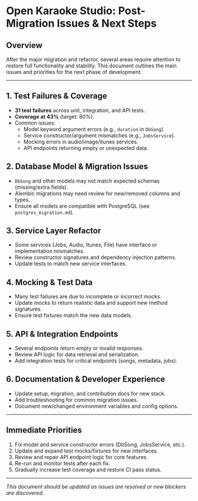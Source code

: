 # Open Karaoke Studio: Post-Migration Issues & Next Steps

## Overview

After the major migration and refactor, several areas require attention to restore full functionality and stability. This document outlines the main issues and priorities for the next phase of development.

---

## 1. Test Failures & Coverage

- **31 test failures** across unit, integration, and API tests.
- **Coverage at 43%** (target: 80%).
- Common issues:
  - Model keyword argument errors (e.g., `duration` in `DbSong`).
  - Service constructor/argument mismatches (e.g., `JobsService`).
  - Mocking errors in audio/image/itunes services.
  - API endpoints returning empty or unexpected data.

## 2. Database Model & Migration Issues

- `DbSong` and other models may not match expected schemas (missing/extra fields).
- Alembic migrations may need review for new/removed columns and types.
- Ensure all models are compatible with PostgreSQL (see `postgres_migration.md`).

## 3. Service Layer Refactor

- Some services (Jobs, Audio, Itunes, File) have interface or implementation mismatches.
- Review constructor signatures and dependency injection patterns.
- Update tests to match new service interfaces.

## 4. Mocking & Test Data

- Many test failures are due to incomplete or incorrect mocks.
- Update mocks to return realistic data and support new method signatures.
- Ensure test fixtures match the new data models.

## 5. API & Integration Endpoints

- Several endpoints return empty or invalid responses.
- Review API logic for data retrieval and serialization.
- Add integration tests for critical endpoints (songs, metadata, jobs).

## 6. Documentation & Developer Experience

- Update setup, migration, and contribution docs for new stack.
- Add troubleshooting for common migration issues.
- Document new/changed environment variables and config options.

---

## Immediate Priorities

1. Fix model and service constructor errors (DbSong, JobsService, etc.).
2. Update and expand test mocks/fixtures for new interfaces.
3. Review and repair API endpoint logic for core features.
4. Re-run and monitor tests after each fix.
5. Gradually increase test coverage and restore CI pass status.

---

_This document should be updated as issues are resolved or new blockers are discovered._
